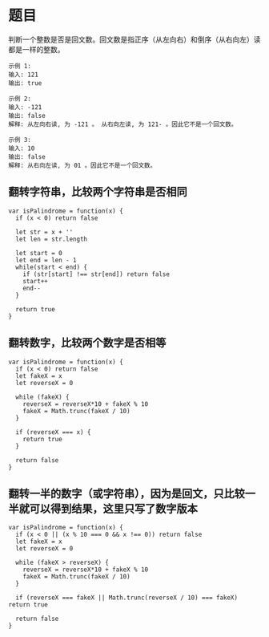 # 题目

判断一个整数是否是回文数。回文数是指正序（从左向右）和倒序（从右向左）读都是一样的整数。

```
示例 1:
输入: 121
输出: true

示例 2:
输入: -121
输出: false
解释: 从左向右读, 为 -121 。 从右向左读, 为 121- 。因此它不是一个回文数。

示例 3:
输入: 10
输出: false
解释: 从右向左读, 为 01 。因此它不是一个回文数。
```

## 翻转字符串，比较两个字符串是否相同

```
var isPalindrome = function(x) {
  if (x < 0) return false

  let str = x + ''
  let len = str.length

  let start = 0
  let end = len - 1
  while(start < end) {
    if (str[start] !== str[end]) return false
    start++
    end--
  }

  return true
}
```

## 翻转数字，比较两个数字是否相等

```
var isPalindrome = function(x) {
  if (x < 0) return false
  let fakeX = x
  let reverseX = 0

  while (fakeX) {
    reverseX = reverseX*10 + fakeX % 10
    fakeX = Math.trunc(fakeX / 10)
  }

  if (reverseX === x) {
    return true
  }

  return false
}
```

## 翻转一半的数字（或字符串），因为是回文，只比较一半就可以得到结果，这里只写了数字版本

```
var isPalindrome = function(x) {
  if (x < 0 || (x % 10 === 0 && x !== 0)) return false
  let fakeX = x
  let reverseX = 0

  while (fakeX > reverseX) {
    reverseX = reverseX*10 + fakeX % 10
    fakeX = Math.trunc(fakeX / 10)
  }

  if (reverseX === fakeX || Math.trunc(reverseX / 10) === fakeX) return true

  return false
}
```
